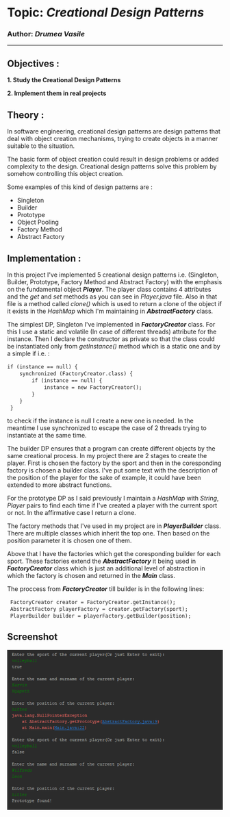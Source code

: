 # Topic: *Creational Design Patterns*
### Author: *Drumea Vasile*
------
## Objectives :
__1. Study the Creational Design Patterns__

__2. Implement them in real projects__

## Theory :
In software engineering, creational design patterns are design patterns that deal with object creation mechanisms, trying to create objects in a manner suitable to the situation.

The basic form of object creation could result in design problems or added complexity to the design. Creational design patterns solve this problem by somehow controlling this object creation.

Some examples of this kind of design patterns are :

   * Singleton
   * Builder
   * Prototype
   * Object Pooling
   * Factory Method
   * Abstract Factory
   
## Implementation :
In this project I've implemented 5 creational design patterns i.e. (Singleton, Builder, Prototype, Factory Method and Abstract Factory) with the emphasis on the fundamental object _**Player**_. The player class contains 4 attributes and the *get* and *set* methods as you can see in *Player.java* file. Also in that file is a method called *clone()* which is used to return a clone of the object if it exists in the *HashMap* which I'm maintaining in _**AbstractFactory**_ class.

The simplest DP, Singleton I've implemented in _**FactoryCreator**_ class. For this I use a static and volatile (In case of different threads) attribute for the instance. Then I declare the constructor as private so that the class could be instantiated only from _getInstance()_ method which is a static one and by a simple if i.e. : 
~~~
if (instance == null) {
    synchronized (FactoryCreator.class) {
        if (instance == null) {
            instance = new FactoryCreator();
        }
    }
 }
 ~~~
to check if the instance is null I create a new one is needed. In the meantime I use synchronized to escape the case of 2 threads trying to instantiate at the same time.

The builder DP ensures that a program can create different objects by the same creational process. In my project there are 2 stages to create the player. First is chosen the factory by the sport and then in the coresponding factory is chosen a builder class. I've put some text with the description of the position of the player for the sake of example, it could have been extended to more abstract functions. 

For the prototype DP as I said previously I maintain a *HashMap* with *String*, *Player* pairs to find each time if I've created a player with the current sport or not. In the affirmative case I return a clone.

The factory methods that I've used in my project are in _**PlayerBuilder**_ class. There are multiple classes which inherit the top one. Then based on the position parameter it is chosen one of them.

Above that I have the factories which get the coresponding builder for each sport. These factories extend the _**AbstractFactory**_ it being used in _**FactoryCreator**_ class which is just an additional level of abstraction in which the factory is chosen and returned in the _**Main**_ class. 

The proccess from _**FactoryCreator**_ till builder is in the following lines:
~~~
 FactoryCreator creator = FactoryCreator.getInstance();
 AbstractFactory playerFactory = creator.getFactory(sport);
 PlayerBuilder builder = playerFactory.getBuilder(position);
~~~

## Screenshot
![](/images/FirstLab/Capture.PNG)
